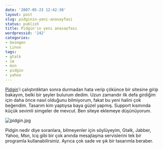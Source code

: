 ```yaml
---
date: '2007-05-23 12:42:38'
layout: post
slug: pidginin-yeni-anasayfasi
status: publish
title: Pidgin'in yeni anasayfası
wordpressid: '242'
categories:
- Gezegen
- Linux
tags:
- gtalk
- im
- msn
- pidgin
- yahoo
---
```


[Pidgin](http://pidgin.im/pidgin/home/)'i çalıştırdıktan sonra durmadan hata verip çökünce bir sitesine girip bakayım, belki bir şeyler bulurum dedim. Uzun zamandır ilk defa girdiğim için daha önce nasıl olduğunu bilmiyorum, fakat bu yeni halini çok beğendim. Tasarım kim yaptıysa baya güzel yapmış. Support kısmında küçük sevimli simgeler de mevcut. Ben siteye eklemeye düşünüyorum. 

![pidgin.jpg](http://arsln.org/image/pidgin.jpg)

Pidgin nedir diye soranlara, bilmeyenler için söylüyeyim, Gtalk, Jabber, Yahoo, Msn, Icq gibi bir çok anında mesajlaşma servislerini tek bir programla kullanabilirsiniz. Ayrıca çok sade ve şık bir tasarımla beraber. 


